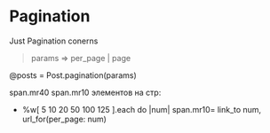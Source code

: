 # Pagination

Just Pagination conerns

> params => per_page | page

@posts = Post.pagination(params)

span.mr40
  span.mr10 элементов на стр:
  - %w[ 5 10 20 50 100 125 ].each do |num|
    span.mr10= link_to num, url_for(per_page: num)

